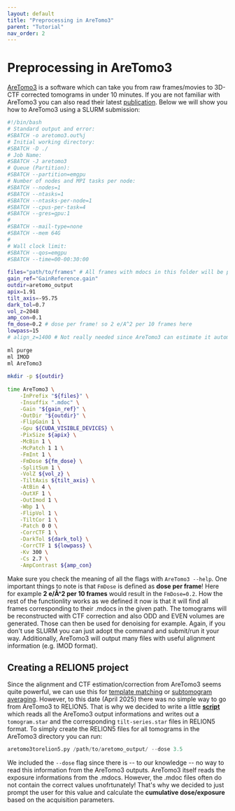 ```yaml
---
layout: default
title: "Preprocessing in AreTomo3"
parent: "Tutorial"
nav_order: 2
---
```


# Preprocessing in AreTomo3

[AreTomo3](https://github.com/czimaginginstitute/AreTomo3) is a software which can take you from raw frames/movies to 3D-CTF corrected tomograms in under 10 minutes. If you are not familiar with AreTomo3 you can also read their latest [publication](https://www.biorxiv.org/content/10.1101/2025.03.11.642690v1). Below we will show you how to AreTomo3 using a SLURM submission:

```bash
#!/bin/bash
# Standard output and error:
#SBATCH -o aretomo3.out%j
# Initial working directory:
#SBATCH -D ./
# Job Name:
#SBATCH -J aretomo3
# Queue (Partition):
#SBATCH --partition=emgpu
# Number of nodes and MPI tasks per node:
#SBATCH --nodes=1
#SBATCH --ntasks=1
#SBATCH --ntasks-per-node=1
#SBATCH --cpus-per-task=4
#SBATCH --gres=gpu:1
#
#SBATCH --mail-type=none
#SBATCH --mem 64G
#
# Wall clock limit:
#SBATCH --qos=emgpu
#SBATCH --time=00-00:30:00
 
files="path/to/frames" # All frames with mdocs in this folder will be processed. Can also specify only one Position_X tilt series.
gain_ref="GainReference.gain"
outdir=aretomo_output
apix=1.91
tilt_axis=-95.75
dark_tol=0.7
vol_z=2048
amp_con=0.1
fm_dose=0.2 # dose per frame! so 2 e/A^2 per 10 frames here
lowpass=15
# align_z=1400 # Not really needed since AreTomo3 can estimate it automatically
 
ml purge
ml IMOD
ml AreTomo3
 
mkdir -p ${outdir}
 
time AreTomo3 \
    -InPrefix "${files}" \
    -Insuffix ".mdoc" \
    -Gain "${gain_ref}" \
    -OutDir "${outdir}" \
    -FlipGain 1 \
    -Gpu ${CUDA_VISIBLE_DEVICES} \
    -PixSize ${apix} \
    -McBin 1 \
    -McPatch 1 1 \
    -FmInt 1 \
    -FmDose ${fm_dose} \
    -SplitSum 1 \
    -VolZ ${vol_z} \
    -TiltAxis ${tilt_axis} \
    -AtBin 4 \
    -OutXF 1 \
    -OutImod 1 \
    -Wbp 1 \
    -FlipVol 1 \
    -TiltCor 1 \
    -Patch 0 0 \
    -CorrCTF 1 \
    -DarkTol ${dark_tol} \
    -CorrCTF 1 ${lowpass} \
    -Kv 300 \
    -Cs 2.7 \
    -AmpContrast ${amp_con}
```

Make sure you check the meaning of all the flags with `AreTomo3 --help`. One important things to note is that `FmDose` is defined as **dose per frame**! Here for example **2 e/Å^2 per 10 frames** would result in the `FmDose=0.2`.
How the rest of the functionlity works as we defined it now is that it will find all frames corresponding to their .mdocs in the given path. The tomograms will be reconstructed with CTF correction and also ODD and EVEN volumes are generated. Those can then be used for denoising for example. Again, if you don't use SLURM you can just adopt the command and submit/run it your way. Additionally, AreTomo3 will output many files with useful alignment information (e.g. IMOD format).

## Creating a RELION5 project

Since the alignment and CTF estimation/correction from AreTomo3 seems quite powerful, we can use this for [template matching](/03-tutorial/04-template-matching/#at3tm) or [subtomogram averaging](/03-tutorial/05-sta-in-relion5/). However, to this date (April 2025) there was no simple way to go from AreTomo3 to RELION5. That is why we decided to write a little **[script](https://github.com/Phaips/aretomo3torelion5)** which reads all the AreTomo3 output informations and writes out a `tomogram.star` and the corresponding `tilt-series.star` files in RELION5 format. To simply create the RELION5 files for all tomograms in the AreTomo3 directory you can run:

```python
aretomo3torelion5.py /path/to/aretomo_output/ --dose 3.5
```
We included the `--dose` flag since there is -- to our knowledge -- no way to read this information from the AreTomo3 outputs. AreTomo3 itself reads the exposure informations from the .mdocs. However, the .mdoc files often do not contain the correct values unofrtunately! That's why we decided to just prompt the user for this value and calculate the **cumulative dose/exposure** based on the acquisition parameters.







